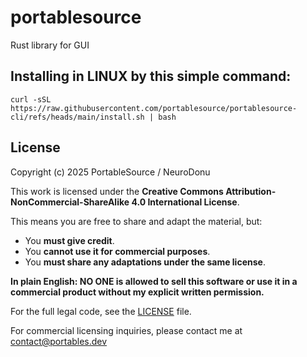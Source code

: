 # portablesource
Rust library for GUI

## Installing in LINUX by this simple command:
```
curl -sSL https://raw.githubusercontent.com/portablesource/portablesource-cli/refs/heads/main/install.sh | bash
```

## License

Copyright (c) 2025 PortableSource / NeuroDonu

This work is licensed under the **Creative Commons Attribution-NonCommercial-ShareAlike 4.0 International License**.

This means you are free to share and adapt the material, but:
- You **must give credit**.
- You **cannot use it for commercial purposes**.
- You **must share any adaptations under the same license**.

**In plain English: NO ONE is allowed to sell this software or use it in a commercial product without my explicit written permission.**

For the full legal code, see the [LICENSE](LICENSE) file.

For commercial licensing inquiries, please contact me at [contact@portables.dev](mailto:contact@portables.dev)
